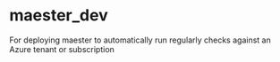 # maester_dev
For deploying maester to automatically run regularly checks against an Azure tenant or subscription
